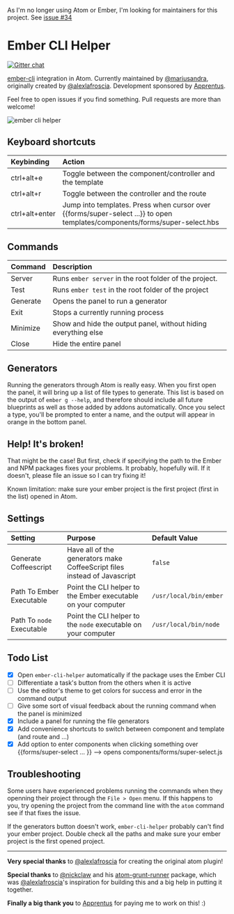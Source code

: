 As I'm no longer using Atom or Ember, I'm looking for maintainers for this project. See [issue #34](https://github.com/apprentus/atom-ember-cli-helper/issues/34)

# Ember CLI Helper

[![Gitter chat](https://badges.gitter.im/apprentus/atom-ember-cli-helper.png)](https://gitter.im/apprentus/atom-ember-cli-helper)

[ember-cli](https://github.com/stefanpenner/ember-cli) integration in Atom. Currently maintained by [@mariusandra](https://github.com/mariusandra), originally created by [@alexlafroscia](https://github.com/alexlafroscia/). Development sponsored by [Apprentus](https://www.apprentus.com).

Feel free to open issues if you find something. Pull requests are more than welcome!

![ember cli helper](http://f.cl.ly/items/0C1A110I3w2G2P0k0Z1T/Screen%20Shot%202015-03-22%20at%205.34.37%20PM.png)

## Keyboard shortcuts

| Keybinding     | Action                                                                 |
| :--            | :--                                                                    |
| ctrl+alt+e     | Toggle between the component/controller and the template               |
| ctrl+alt+r     | Toggle between the controller and the route                            |
| ctrl+alt+enter | Jump into templates. Press when cursor over {{forms/super-select ...}} to open templates/components/forms/super-select.hbs |

## Commands

| Command  | Description                                                    |
| :--      | :--                                                            |
| Server   | Runs `ember server` in the root folder of the project.         |
| Test     | Runs `ember test` in the root folder of the project            |
| Generate | Opens the panel to run a generator                             |
| Exit     | Stops a currently running process                              |
| Minimize | Show and hide the output panel, without hiding everything else |
| Close    | Hide the entire panel                                          |

## Generators

Running the generators through Atom is really easy.  When you first open the panel, it will bring up a list of file types to generate.  This list is based on the output of `ember g --help`, and therefore should include all future blueprints as well as those added by addons automatically. Once you select a type, you'll be prompted to enter a name, and the output will appear in orange in the bottom panel.

## Help! It's broken!

That might be the case! But first, check if specifying the path to the Ember and NPM packages fixes your problems.  It probably, hopefully will.  If it doesn't, please file an issue so I can try fixing it!

Known limitation: make sure your ember project is the first project (first in the list) opened in Atom.

## Settings

| Setting | Purpose | Default Value |
| :---    | :---    | :---          |
| Generate Coffeescript     | Have all of the generators make CoffeeScript files instead of Javascript | `false` |
| Path To Ember Executable  | Point the CLI helper to the Ember executable on your computer | `/usr/local/bin/ember` |
| Path To `node` Executable | Point the CLI helper to the `node` executable on your computer | `/usr/local/bin/node` |

## Todo List

- [x] Open `ember-cli-helper` automatically if the package uses the Ember CLI
- [ ] Differentiate a task's button from the others when it is active
- [ ] Use the editor's theme to get colors for success and error in the command output
- [ ] Give some sort of visual feedback about the running command when the panel is minimized
- [x] Include a panel for running the file generators
- [x] Add convenience shortcuts to switch between component and template (and route and ...)
- [x] Add option to enter components when clicking something over {{forms/super-select ... }} --> opens components/forms/super-select.js

## Troubleshooting

Some users have experienced problems running the commands when they openning their project through the `File > Open` menu.  If this happens to you, try opening the project from the command line with the `atom` command see if that fixes the issue.

If the generators button doesn't work, `ember-cli-helper` probably can't find your ember project. Double check all the paths and make sure your ember project is the first opened project.

***

**Very special thanks** to [@alexlafroscia](https://github.com/alexlafroscia/) for creating the original atom plugin!

**Special thanks** to [@nickclaw](https://github.com/nickclaw/) and his
[atom-grunt-runner](https://github.com/nickclaw/atom-grunt-runner)
package, which was [@alexlafroscia](https://github.com/alexlafroscia/)'s inspiration for building this and a big help in putting it together.

**Finally a big thank you** to [Apprentus](https://www.apprentus.com) for paying me to work on this! :)
